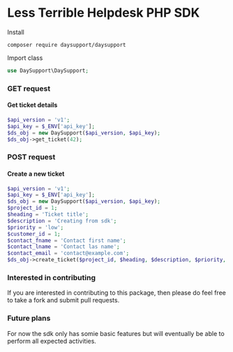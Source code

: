 # Less Terrible Helpdesk PHP SDK

Install  
```
composer require daysupport/daysupport
```  

Import class  
```php
use DaySupport\DaySupport;
```

### GET request
#### Get ticket details
```php
$api_version = 'v1';
$api_key = $_ENV['api_key'];
$ds_obj = new DaySupport($api_version, $api_key);
$ds_obj->get_ticket(42);
```
### POST request
#### Create a new ticket
```php
$api_version = 'v1';
$api_key = $_ENV['api_key'];
$ds_obj = new DaySupport($api_version, $api_key);
$project_id = 1;
$heading = 'Ticket title';
$description = 'Creating from sdk';
$priority = 'low';
$customer_id = 1;
$contact_fname = 'Contact first name';
$contact_lname = 'Contact las name';
$contact_email = 'contact@example.com';
$ds_obj->create_ticket($project_id, $heading, $description, $priority, $customer_id, $contact_fname, $contact_lname, $contact_email);
```
### Interested in contributing
If you are interested in contributing to this package, then please do feel free to take a fork and submit pull requests.

### Future plans
For now the sdk only has somie basic features but will eventually be able to perform all expected activities.